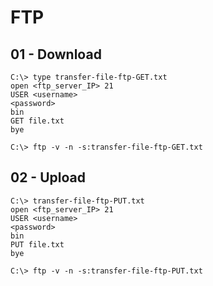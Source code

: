 # FTP

## 01 - Download

```
C:\> type transfer-file-ftp-GET.txt
open <ftp_server_IP> 21
USER <username>
<password>
bin
GET file.txt
bye

C:\> ftp -v -n -s:transfer-file-ftp-GET.txt
```

## 02 - Upload

```
C:\> transfer-file-ftp-PUT.txt
open <ftp_server_IP> 21
USER <username>
<password>
bin
PUT file.txt
bye

C:\> ftp -v -n -s:transfer-file-ftp-PUT.txt
```